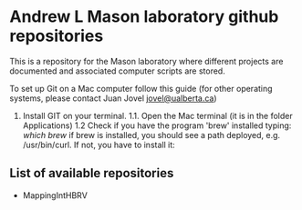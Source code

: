 # Andrew L Mason laboratory github repositories #

This is a repository for the Mason laboratory where different projects are documented and associated computer scripts are stored.

To set up Git on a Mac computer follow this guide (for other operating systems, please contact Juan Jovel <jovel@ualberta.ca>)

1. Install GIT on your terminal. 
  1.1. Open the Mac terminal (it is in the folder Applications)
  1.2 Check if you have the program 'brew' installed typing:
    *which brew*
    if brew is installed, you should see a path deployed, e.g. /usr/bin/curl. If not, you have to install it:
    

## List of available repositories ##

* MappingIntHBRV


<!---
For questions about this repository please write to andymasonLab@gmail.com--->
